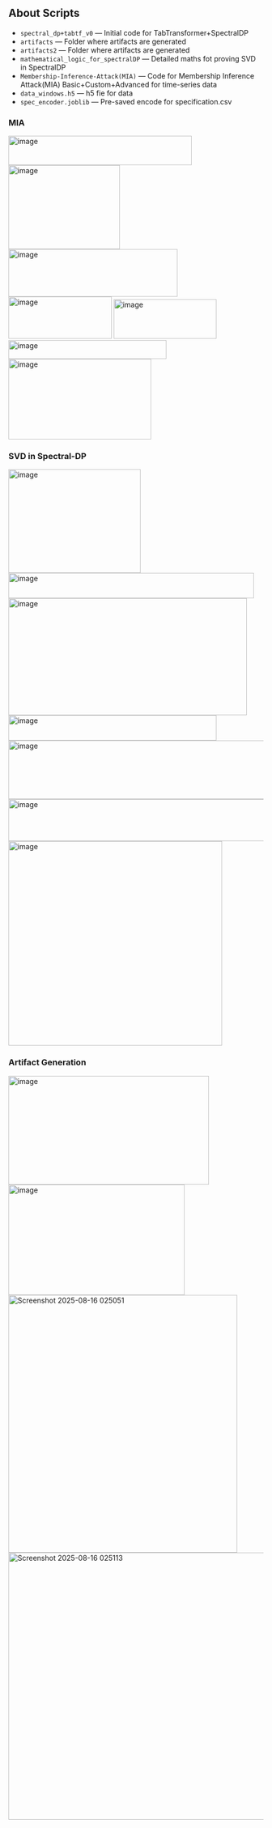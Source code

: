 ## About Scripts

* `spectral_dp+tabtf_v0` — Initial code for TabTransformer+SpectralDP
* `artifacts` — Folder where artifacts are generated
* `artifacts2` — Folder where artifacts are generated
* `mathematical_logic_for_spectralDP` — Detailed maths fot proving SVD in SpectralDP
* `Membership-Inference-Attack(MIA)` — Code for Membership Inference Attack(MIA) Basic+Custom+Advanced for time-series data
* `data_windows.h5` — h5 fie for data
* `spec_encoder.joblib` — Pre-saved encode for specification.csv


### MIA
<img width="362" height="58" alt="image" src="https://github.com/user-attachments/assets/4a17b3a1-bbf3-4bdb-9ea7-ee3ab89f2fed" />
<img width="220" height="166" alt="image" src="https://github.com/user-attachments/assets/fc6856da-546c-45cf-852a-b750040890d9" />
<img width="334" height="94" alt="image" src="https://github.com/user-attachments/assets/db630c4e-80f6-4538-b424-7cdea0f7ab58" />
<img width="204" height="83" alt="image" src="https://github.com/user-attachments/assets/06b99139-75a1-4b4a-9557-d5bad0021ec7" />
<img width="203" height="78" alt="image" src="https://github.com/user-attachments/assets/d3f20392-4fb1-4dac-b732-4db6fecc92f5" />
<img width="312" height="37" alt="image" src="https://github.com/user-attachments/assets/f7b1e683-8bfc-4375-bd2b-c506decf6c1b" />
<img width="282" height="159" alt="image" src="https://github.com/user-attachments/assets/8306efdd-7e06-4bef-9bc5-dfaa635717b3" />

### SVD in Spectral-DP

<img width="261" height="205" alt="image" src="https://github.com/user-attachments/assets/15419292-a910-4f3b-afe3-fa95243ef0b8" />
<img width="485" height="50" alt="image" src="https://github.com/user-attachments/assets/24d514b2-eb80-4f67-9830-ecd7a194064a" />
<img width="471" height="231" alt="image" src="https://github.com/user-attachments/assets/1846e37c-6261-4248-b3d4-3e72eb8db061" />
<img width="411" height="50" alt="image" src="https://github.com/user-attachments/assets/6d3b23a6-50f1-4476-ae0f-13cdde91edb3" />
<img width="549" height="116" alt="image" src="https://github.com/user-attachments/assets/bb2ba1a8-ac2f-4db4-baff-249c13b5993c" />

<img width="505" height="83" alt="image" src="https://github.com/user-attachments/assets/5368293d-37fc-469c-b55c-903593412272" />
<img width="422" height="404" alt="image" src="https://github.com/user-attachments/assets/e3e988be-4eb3-4d18-8e9e-e6557f3aa31b" />


### Artifact Generation
<img width="396" height="215" alt="image" src="https://github.com/user-attachments/assets/5a8a5fba-9014-4af0-bc02-380be54b5ae2" />
<img width="348" height="218" alt="image" src="https://github.com/user-attachments/assets/b4f6f16a-6438-4672-8d1f-7a4402fe71b0" />
<img width="452" height="509" alt="Screenshot 2025-08-16 025051" src="https://github.com/user-attachments/assets/32e2e05c-bce7-4027-924b-73b8100c9ceb" />

<img width="589" height="528" alt="Screenshot 2025-08-16 025113" src="https://github.com/user-attachments/assets/b255ceeb-7ece-4c5d-945c-bb47d9c23d29" />

